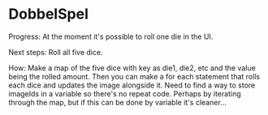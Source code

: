 # DobbelSpel

Progress:
At the moment it's possible to roll one die in the UI. 

Next steps:
Roll all five dice.

How: 
Make a map of the five dice with key as die1, die2, etc and the value being the rolled amount.
Then you can make a for each statement that rolls each dice and updates the image alongside it. 
Need to find a way to store imageIds in a variable so there's no repeat code. Perhaps by iterating through the map, but if this can be done by variable it's cleaner...